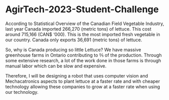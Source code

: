 # AgirTech-2023-Student-Challenge

According to Statistical Overview of the Canadian Field Vegetable Industry, last year Canada imported 266,270 (metric tons) of lettuce. This cost around 715,166 (CAN$ ‘000). This is the most imported fresh vegetable in our country. Canada only exports 36,691 (metric tons) of lettuce. 

So, why is Canada producing so little Lettuce? We have massive greenhouse farms in Ontario contributing to ⅖ of the production. Through some extensive research, a lot of the work done in those farms is through manual labor which can be slow and expensive.

Therefore, I will be designing a robot that uses computer vision and Mechacatronics aspects to plant lettuce at a faster rate and with cheaper technology allowing these companies to grow at a faster rate when using our technology.
